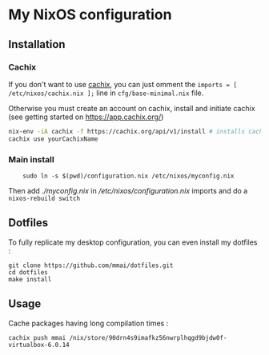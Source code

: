 # My NixOS configuration

## Installation

### Cachix

If you don't want to use [cachix](https://cachix.org/), you can just omment the `imports = [ /etc/nixos/cachix.nix ];` line in `cfg/base-minimal.nix` file.

Otherwise you must create an account on cachix, install and initiate cachix (see
getting started on https://app.cachix.org/)

```sh
nix-env -iA cachix -f https://cachix.org/api/v1/install # installs cachix client
cachix use yourCachixName
```

### Main install

```
	sudo ln -s $(pwd)/configuration.nix /etc/nixos/myconfig.nix
```

Then add _./myconfig.nix_ in _/etc/nixos/configuration.nix_ imports and do a `nixos-rebuild switch`


## Dotfiles

To fully replicate my desktop configuration, you can even install my dotfiles :

```
git clone https://github.com/mmai/dotfiles.git
cd dotfiles
make install
```

## Usage

Cache packages having long compilation times :

```
cachix push mmai /nix/store/90drn4s9imafkz56nwrplhqgd9bjdw0f-virtualbox-6.0.14
```



